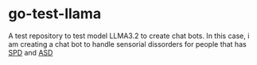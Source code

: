 # go-test-llama


A test repository to test model LLMA3.2 to create chat bots. In this case, i am creating a chat  bot to handle sensorial dissorders for people that has [SPD](https://familydoctor.org/condition/sensory-processing-disorder-spd/#:~:text=Sensory%20processing%20disorder%20(SPD)%20is,that%20other%20people%20are%20not.) and [ASD](https://www.nimh.nih.gov/health/topics/autism-spectrum-disorders-asd)
